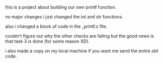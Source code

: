 this is a project about building our own printf function.

no major changes i just changed the int and str functions.

also i changed a block of code in the _printf.c file.

couldn't figure out why the other checks are failing
but the good news is that task 3 is done (for some reason XD).

i also made a copy on my local machine if you want me send the entire old code.

